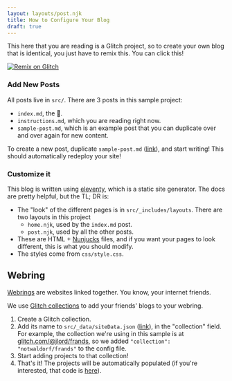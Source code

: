 ```yaml
---
layout: layouts/post.njk
title: How to Configure Your Blog
draft: true
---
```


This here that you are reading is a Glitch project, so to create your own blog that is identical,
you just have to remix this. You can click this!

<a class="glitch-remix" href="https://glitch.com/edit/#!/remix/ballistic-piranha">
  <img alt="Remix on Glitch" src="https://cdn.gomix.com/f3620a78-0ad3-4f81-a271-c8a4faa20f86%2Fremix-button.svg">
</a>

### Add New Posts
All posts live in `src/`. There are 3 posts in this sample project:
  - `index.md`, the 🏡.
  - `instructions.md`, which you are reading right now.
  - `sample-post.md`, which is an example post that you can duplicate over and over again for new content.

To create a new post, duplicate `sample-post.md` ([link](https://glitch.com/edit/#!/ballistic-piranha?path=src/sample-post.md:7:107)),
and start writing! This should automatically redeploy your site!

### Customize it
This blog is written using [eleventy](https://www.11ty.io/), which is a static site generator. The docs are pretty helpful,
but the TL; DR is:
- The "look" of the different pages is in `src/_includes/layouts`. There are two layouts in this project
  - `home.njk`, used by the `index.md` post.
  - `post.njk`, used by all the other posts.
- These are HTML + [Nunjucks](https://mozilla.github.io/nunjucks/) files, and if you want your pages to look different,
this is what you should modify.
- The styles come from `css/style.css`.

## Webring
[Webrings](https://en.wikipedia.org/wiki/Webring) are websites linked together. You know, your internet friends.

We use [Glitch collections](https://support.glitch.com/t/get-organized-with-collections/8038) to add your friends' blogs to your webring.

1. Create a Glitch collection.
2. Add its name to `src/_data/siteData.json` ([link](https://glitch.com/edit/#!/ballistic-piranha?path=src/_data/siteData.json:3:19)),
in the "collection" field. For example, the
  collection we're using in this sample is at [glitch.com/@jlord/frands](https://glitch.com/@jlord/frands"),
  so we added `"collection": "notwaldorf/frands"` to the config file.
3. Start adding projects to that collection!
3. That's it! The projects will be automatically populated (if you're interested, that code is
[here](https://glitch.com/edit/#!/ballistic-piranha?path=src/_data/friends.js:11:6)).

